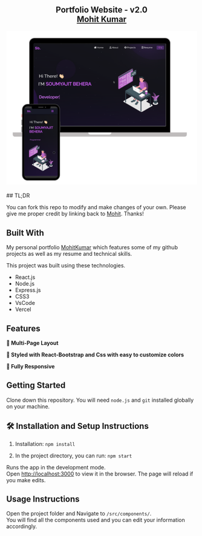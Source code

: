 <h2 align="center">
  Portfolio Website - v2.0<br/>
  <a href="" target="_blank">Mohit Kumar</a>
</h2>
<div align="center">
  <img alt="Demo" src="./Images/readme-img1.png" />
</div>

<br/>
## TL;DR

You can fork this repo to modify and make changes of your own. Please give me proper credit by linking back to [Mohit](https://github.com/MohitLucifer/Protfolio2.0). Thanks!

## Built With

My personal portfolio <a href="https://soumyajit.vercel.app/" target="_blank">MohitKumar</a> which features some of my github projects as well as my resume and technical skills.<br/>

This project was built using these technologies.

- React.js
- Node.js
- Express.js
- CSS3
- VsCode
- Vercel

## Features

**📖 Multi-Page Layout**

**🎨 Styled with React-Bootstrap and Css with easy to customize colors**

**📱 Fully Responsive**

## Getting Started

Clone down this repository. You will need `node.js` and `git` installed globally on your machine.

## 🛠 Installation and Setup Instructions

1. Installation: `npm install`

2. In the project directory, you can run: `npm start`

Runs the app in the development mode.\
Open [http://localhost:3000](http://localhost:3000) to view it in the browser.
The page will reload if you make edits.

## Usage Instructions

Open the project folder and Navigate to `/src/components/`. <br/>
You will find all the components used and you can edit your information accordingly.




